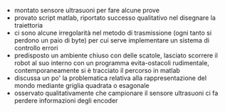 - montato sensore ultrasuoni per fare alcune prove
- provato script matlab, riportato successo qualitativo nel disegnare la traiettoria
- ci sono alcune irregolarità nel metodo di trasmissione (ogni tanto si perdono un paio di byte)
per cui serve implementare un sistema di controllo errori 
- predisposto un ambiente chiuso con delle scatole, lasciato scorrere il robot al suo interno con un programma
evita-ostacoli rudimentale, contemporaneamente si è tracciato il percorso in matlab
- discussa un po' la problematica relativa alla rappresentazione del mondo mediante griglia quadrata o esagonale
- osservato qualitativamente che campionare il sensore ultrasuoni ci fa perdere informazioni degli encoder

